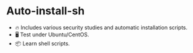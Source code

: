 # Auto-install-sh
- 🔥 Includes various security studies and automatic installation scripts.
- 🖥️ Test under Ubuntu/CentOS.
- 📦 Learn shell scripts.
